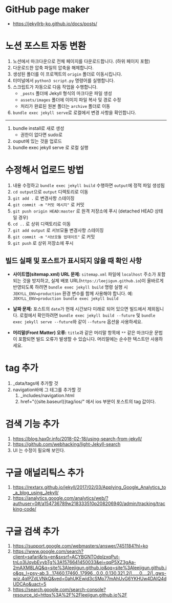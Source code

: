 # GitHub page maker
 
* https://jekyllrb-ko.github.io/docs/posts/

# 노션 포스트 자동 변환
1. 노션에서 마크다운으로 전체 페이지를 다운로드합니다. (하위 페이지 포함)
2. 다운로드한 압축 파일의 압축을 해제합니다.
3. 생성된 폴더를 이 프로젝트의 `origin` 폴더로 이동시킵니다.
4. 터미널에서 `python3 script.py` 명령어를 실행합니다.
5. 스크립트가 자동으로 다음 작업을 수행합니다.
    - `_posts` 폴더에 Jekyll 형식의 마크다운 파일 생성
    - `assets/images` 폴더에 이미지 파일 복사 및 경로 수정
    - 처리가 완료된 원본 폴더는 `archive` 폴더로 이동
6. `bundle exec jekyll serve`로 로컬에서 변경 사항을 확인합니다.

---

1. bundle install로 새로 생성
    * 권한이 없다면 sudo로
2. ouput에 있는 것을 업로드
3. bundle exec jekyll serve 로 로컬 실행

# 수정해서 업로드 방법
1. 내용 수정하고 `bundle exec jekyll build` 수행하면 `output`에 정적 파일 생성됨
2. `cd output`으로 `output` 디렉토리로 이동
3. `git add .` 로 변경사항 스테이징
4. `git commit -m "커밋 메시지"` 로 커밋
5. `git push origin HEAD:master` 로 원격 저장소에 푸시 (detached HEAD 상태일 경우)
6. `cd ..` 로 상위 디렉토리로 이동
7. `git add output` 로 서브모듈 변경사항 스테이징
8. `git commit -m "서브모듈 업데이트"` 로 커밋
9. `git push` 로 상위 저장소에 푸시

## 빌드 실패 및 포스트가 표시되지 않을 때 확인 사항
- **사이트맵(sitemap.xml) URL 문제:** `sitemap.xml` 파일에 `localhost` 주소가 포함되는 것을 방지하고, 실제 배포 URL(`https://leejigun.github.io`)이 올바르게 반영되도록 하려면 `bundle exec jekyll build` 명령 실행 시 `JEKYLL_ENV=production` 환경 변수를 함께 사용해야 합니다. 예: `JEKYLL_ENV=production bundle exec jekyll build`


- **날짜 문제:** 포스트의 `date`가 현재 시간보다 미래로 되어 있으면 빌드에서 제외됩니다. 로컬에서 확인하려면 `bundle exec jekyll build --future` 및 `bundle exec jekyll serve --future`와 같이 `--future` 옵션을 사용하세요.
- **머리말(Front Matter) 오류:** `title`과 같은 머리말 항목에 `**` 같은 마크다운 문법이 포함되면 빌드 오류가 발생할 수 있습니다. 머리말에는 순수한 텍스트만 사용하세요.

# tag 추가
1. _data/tags에 추가할 것
2. navigation바에 그 테그를 추가할 것
   1. _includes/navigation.html
   2. href="{{site.baseurl}}tag/ios/" 에서 ios 부분이 포스트의 tag 값이다.

# 검색 기능 추가
1. https://blog.hax0r.info/2018-02-18/using-search-from-jekyll/
2. https://github.com/webhacking/light-Jekyll-search
3. UI 는 수정이 필요해 보인다.

# 구글 애널리틱스 추가
1. https://rextarx.github.io/jekyll/2017/02/03/Applying_Google_Analytics_to_a_blog_using_Jekyll/
2. https://analytics.google.com/analytics/web/?authuser=0#/a154736789w218333510p208206940/admin/tracking/tracking-code/

# 구글 검색 추가
1. https://support.google.com/webmasters/answer/7451184?hl=ko
2. https://www.google.com/search?client=safari&rls=en&sxsrf=ACYBGNTOdplzxqPut-tnLo3IJqybEvybTg%3A1576641450033&ei=qqP5XZ3gAa-2mAXM8LAQ&q=site%3Aleejigun.github.io&oq=site%3Aleejigun.github.io&gs_l=psy-ab.3...17460.17460..17996...0.0..0.130.321.2j1......0....2j1..gws-wiz.4qlPZdLVNkQ&ved=0ahUKEwid3cSMp77mAhUvG6YKHUw4DAIQ4dUDCAo&uact=5
3. https://search.google.com/search-console?resource_id=https%3A%2F%2Fleejigun.github.io%2F
